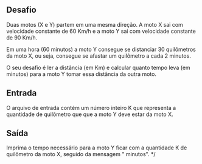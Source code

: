 ## Desafio

Duas motos (X e Y) partem em uma mesma direção. A moto X sai com velocidade constante de 60 Km/h 
e a moto Y sai com velocidade constante de 90 Km/h.

Em uma hora (60 minutos) a moto Y consegue se distanciar 30 quilômetros da moto X, ou seja, 
consegue se afastar um quilômetro a cada 2 minutos.

O seu desafio é ler a distância (em Km) e calcular quanto tempo leva (em minutos) 
para a moto Y tomar essa distância da outra moto.

## Entrada

O arquivo de entrada contém um número inteiro K que representa a quantidade de 
quilômetro que que a moto Y deve estar da moto X.

## Saída

Imprima o tempo necessário para a moto Y ficar com a quantidade K de quilômetro da moto X, seguido da mensagem " minutos". */

